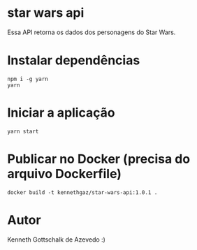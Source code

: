 # star wars api
Essa API retorna os dados dos personagens do Star Wars.

# Instalar dependências
```
npm i -g yarn
yarn
```

# Iniciar a aplicação
```
yarn start
```

# Publicar no Docker (precisa do arquivo Dockerfile)
```
docker build -t kennethgaz/star-wars-api:1.0.1 .
```

# Autor
Kenneth Gottschalk de Azevedo :)